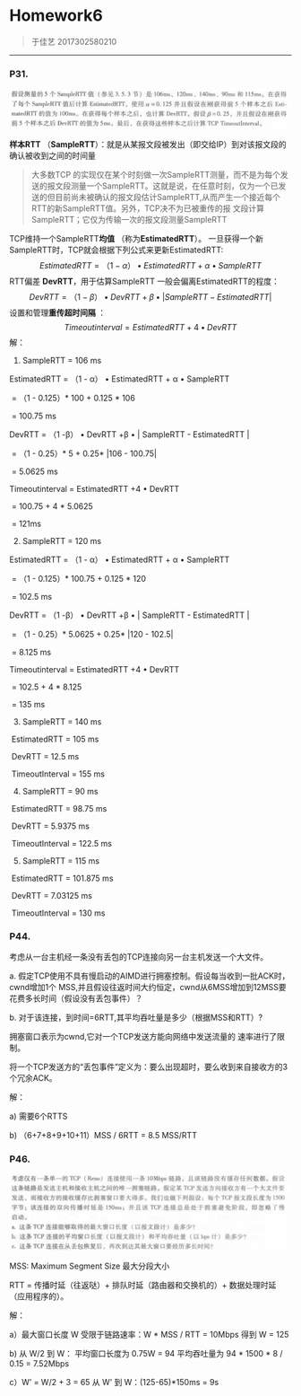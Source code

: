 # Homework6

> 于佳艺 2017302580210

------

### P31.

<img src="image/p31.png">

**样本RTT** （**SampleRTT**）：就是从某报文段被发出（即交给IP）到对该报文段的确认被收到之间的时间量

> 大多数TCP 的实现仅在某个时刻做一次SampleRTT测量，而不是为每个发送的报文段测量一个SampleRTT。这就是说，在任意时刻，仅为一个已发送的但目前尚未被确认的报文段估计SampleRTT,从而产生一个接近每个RTT的新SampleRTT值。另外，TCP决不为已被重传的报 文段计算SampleRTT；它仅为传输一次的报文段测量SampleRTT

TCP维持一个SampleRTT**均值** （称为**EstimatedRTT**）。 一旦获得一个新SampleRTT时，TCP就会根据下列公式来更新EstimatedRTT: 
$$
EstimatedRTT = （1 - α） • EstimatedRTT + α • SampleRTT
$$
RTT偏差 **DevRTT**，用于估算SampleRTT 一般会偏离EstimatedRTT的程度： 
$$
DevRTT = （1 -β） • DevRTT +β • | SampleRTT - EstimatedRTT |
$$
设置和管理**重传超时间隔** ：
$$
Timeoutinterval = EstimatedRTT +4 • DevRTT
$$
解：

1) SampleRTT = 106 ms

EstimatedRTT = （1 - α） • EstimatedRTT + α • SampleRTT

​                          = （1 - 0.125）* 100 + 0.125 * 106

​                          =  100.75 ms

DevRTT = （1 -β） • DevRTT +β • | SampleRTT - EstimatedRTT |

​               = （1 - 0.25）* 5 + 0.25* |106 - 100.75|

​               =   5.0625 ms

Timeoutinterval = EstimatedRTT +4 • DevRTT

​                              = 100.75 + 4 * 5.0625

​                              =  121ms

2) SampleRTT = 120 ms

EstimatedRTT = （1 - α） • EstimatedRTT + α • SampleRTT

​                          = （1 - 0.125）* 100.75 + 0.125 * 120

​                          =   102.5  ms

DevRTT = （1 -β） • DevRTT +β • | SampleRTT - EstimatedRTT |

​               = （1 - 0.25）* 5.0625 + 0.25* |120 - 102.5|

​               =    8.125  ms

Timeoutinterval = EstimatedRTT +4 • DevRTT

​                              = 102.5 + 4 * 8.125

​                              =   135 ms

3) SampleRTT = 140 ms

​    EstimatedRTT = 105 ms

​    DevRTT = 12.5 ms

​    TimeoutInterval = 155 ms

4) SampleRTT = 90 ms

​    EstimatedRTT =  98.75 ms

​    DevRTT =  5.9375  ms

​    TimeoutInterval =  122.5 ms

5) SampleRTT = 115 ms

​    EstimatedRTT =   101.875 ms

​    DevRTT =   7.03125 ms

​    TimeoutInterval =   130 ms

### P44.

考虑从一台主机经一条没有丢包的TCP连接向另一台主机发送一个大文件。 

a. 假定TCP使用不具有慢启动的AIMD进行拥塞控制。假设每当收到一批ACK时，cwnd增加1个 MSS,并且假设往返时间大约恒定，cwnd从6MSS增加到12MSS要花费多长时间（假设没有丢包事件）？ 

b. 对于该连接，到时间=6RTT,其平均吞吐量是多少（根据MSS和RTT）? 

拥塞窗口表示为cwnd,它对一个TCP发送方能向网络中发送流量的 速率进行了限制。

将一个TCP发送方的“丢包事件”定义为：要么出现超时，要么收到来自接收方的3 个冗余ACK。

解：

a) 需要6个RTTS

b) （6+7+8+9+10+11）MSS / 6RTT = 8.5 MSS/RTT

### P46.

<img src="image/p46.png">

MSS: Maximum Segment Size 最大分段大小

 RTT = 传播时延（往返哒）+ 排队时延（路由器和交换机的）+ 数据处理时延（应用程序的）。 

解：

 a）最大窗口长度 W 受限于链路速率：W * MSS / RTT = 10Mbps    得到 W = 125

 b)   从 W/2 到 W：
       平均窗口长度为 0.75W = 94
       平均吞吐量为 94 * 1500 * 8 / 0.15 = 7.52Mbps 

 c）W’ = W/2 + 3 = 65
从 W’ 到 W：(125-65)*150ms = 9s 